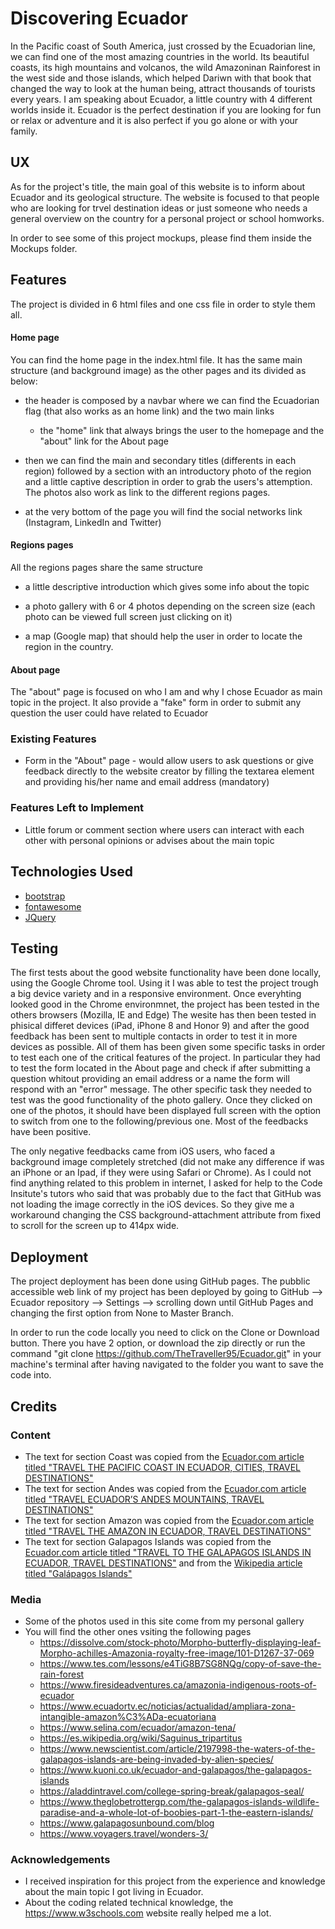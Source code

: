 # Discovering Ecuador

In the Pacific coast of South America, just crossed by the Ecuadorian line, we can find one of the most amazing countries in the world.
Its beautiful coasts, its high mountains and volcanos, the wild Amazoninan Rainforest in the west side and those islands, which helped Dariwn
with that book that changed the way to look at the human being, attract thousands of tourists every years.
I am speaking about Ecuador, a little country with 4 different worlds inside it. Ecuador is the perfect destination if you are looking for
fun or relax or adventure and it is also perfect if you go alone or with your family.

## UX

As for the project's title, the main goal of this website is to inform about Ecuador and its geological structure. The website is
focused to that people who are looking for trvel destination ideas or just someone who needs a general overview on the country for a personal
project or school homworks.

In order to see some of this project mockups, please find them inside the Mockups folder.

## Features

The project is divided in 6 html files and one css file in order to style them all.

#### Home page

You can find the home page in the index.html file.
It has the same main structure (and background image) as the other pages and its divided as below:

- the header is composed by a navbar where we can find the Ecuadorian flag (that also works as an home link) and the two main links
    - the "home" link that always brings the user to the homepage and the "about" link for the About page

- then we can find the main and secondary titles (differents in each region) followed by a section with an introductory photo of the region
  and a little captive description in order to grab the users's attemption. The photos also work as link to the different regions pages.

- at the very bottom of the page you will find the social networks link (Instagram, LinkedIn and Twitter)

#### Regions pages

All the regions pages share the same structure

- a little descriptive introduction which gives some info about the topic

- a photo gallery with 6 or 4 photos depending on the screen size (each photo can be viewed full screen just clicking on it)

- a map (Google map) that should help the user in order to locate the region in the country.

#### About page

The "about" page is focused on who I am and why I chose Ecuador as main topic in the project.
It also provide a "fake" form in order to submit any question the user could have related to Ecuador

### Existing Features
- Form in the "About" page - would allow users to ask questions or give feedback directly to the website creator by filling the textarea element
and providing his/her name and email address (mandatory)

### Features Left to Implement
- Little forum or comment section where users can interact with each other with personal opinions or advises about the main topic

## Technologies Used

- [bootstrap](https://getbootstrap.com/docs/4.3/getting-started/download/)
- [fontawesome](https://fontawesome.com/icons?d=gallery)
- [JQuery](https://jquery.com)

## Testing

The first tests about the good website functionality have been done locally, using the Google Chrome tool. Using it I was able to test the project trough a big device variety
and in a responsive environment.
Once everyhting looked good in the Chrome environmnet, the project has been tested in the others browsers (Mozilla, IE and Edge)
The wesite has then been tested in phisical differet devices (iPad, iPhone 8 and Honor 9) and after the good feedback has been sent to multiple contacts in order to test it
in more devices as possible.
All of them has been given some specific tasks in order to test each one of the critical features of the project.
In particular they had to test the form located in the About page and check if after submitting a question whitout providing an email address or a name the form will respond
with an "error" message.
The other specific task they needed to test was the good functionality of the photo gallery. Once they clicked on one of the photos, it should have been displayed full screen
with the option to switch from one to the following/previous one.
Most of the feedbacks have been positive.

The only negative feedbacks came from iOS users, who faced a background image completely stretched (did not make any difference if was an iPhone or an Ipad, if they were using Safari or Chrome). As I could not find anything related to this
problem in internet, I asked for help to the Code Insitute's tutors who said that was probably due to the fact that GitHub was not loading the
image correctly in the iOS devices. So they give me a workaround changing the CSS background-attachment attribute from fixed to scroll for the screen up to 414px wide.


## Deployment

The project deployment has been done using GitHub pages.
The pubblic accessible web link of my project has been deployed by going to GitHub --> Ecuador repository --> Settings --> scrolling down until GitHub Pages and
changing the first option from None to Master Branch.

In order to run the code locally you need to click on the Clone or Download button. There you have 2 option, or download the zip directly or run the command "git clone https://github.com/TheTraveller95/Ecuador.git" in your machine's terminal after having navigated to the folder you want to save the code into.


## Credits

### Content
- The text for section Coast was copied from the [Ecuador.com article titled "TRAVEL THE PACIFIC COAST IN ECUADOR, CITIES, TRAVEL DESTINATIONS"](http://www.ecuador.com/regions/costa-coastline/)
- The text for section Andes was copied from the [Ecuador.com article titled "TRAVEL ECUADOR’S ANDES MOUNTAINS, TRAVEL DESTINATIONS"](http://www.ecuador.com/regions/sierra-andes/)
- The text for section Amazon was copied from the [Ecuador.com article titled "TRAVEL THE AMAZON IN ECUADOR, TRAVEL DESTINATIONS"](http://www.ecuador.com/regions/oriente-amazon/)
- The text for section Galapagos Islands was copied from the [Ecuador.com article titled "TRAVEL TO THE GALAPAGOS ISLANDS IN ECUADOR, TRAVEL DESTINATIONS"](http://www.ecuador.com/regions/galapagos-islands/)
and from the [Wikipedia article titled "Galápagos Islands"](https://en.wikipedia.org/wiki/Gal%C3%A1pagos_Islands)

### Media

- Some of the photos used in this site come from my personal gallery
- You will find the other ones vsiting the following pages
    - https://dissolve.com/stock-photo/Morpho-butterfly-displaying-leaf-Morpho-achilles-Amazonia-royalty-free-image/101-D1267-37-069
    - https://www.tes.com/lessons/e4TiG8B7SG8NQg/copy-of-save-the-rain-forest
    - https://www.firesideadventures.ca/amazonia-indigenous-roots-of-ecuador
    - https://www.ecuadortv.ec/noticias/actualidad/ampliara-zona-intangible-amazon%C3%ADa-ecuatoriana
    - https://www.selina.com/ecuador/amazon-tena/
    - https://es.wikipedia.org/wiki/Saguinus_tripartitus
    - https://www.newscientist.com/article/2197998-the-waters-of-the-galapagos-islands-are-being-invaded-by-alien-species/
    - https://www.kuoni.co.uk/ecuador-and-galapagos/the-galapagos-islands
    - https://aladdintravel.com/college-spring-break/galapagos-seal/
    - https://www.theglobetrottergp.com/the-galapagos-islands-wildlife-paradise-and-a-whole-lot-of-boobies-part-1-the-eastern-islands/
    - https://www.galapagosunbound.com/blog
    - https://www.voyagers.travel/wonders-3/

### Acknowledgements

- I received inspiration for this project from the experience and knowledge about the main topic I got living in Ecuador.
- About the coding related technical knowledge, the https://www.w3schools.com website really helped me a lot.